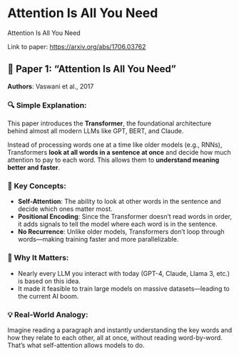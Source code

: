 # Attention Is All You Need

Attention Is All You Need

Link to paper: https://arxiv.org/abs/1706.03762


## 📄 Paper 1: “Attention Is All You Need”
**Authors**: Vaswani et al., 2017

### 🔍 Simple Explanation:
This paper introduces the **Transformer**, the foundational architecture behind almost all modern LLMs like GPT, BERT, and Claude.

Instead of processing words one at a time like older models (e.g., RNNs), Transformers **look at all words in a sentence at once** and decide how much attention to pay to each word. This allows them to **understand meaning better and faster**.

### 🧠 Key Concepts:
- **Self-Attention**: The ability to look at other words in the sentence and decide which ones matter most.
- **Positional Encoding**: Since the Transformer doesn’t read words in order, it adds signals to tell the model where each word is in the sentence.
- **No Recurrence**: Unlike older models, Transformers don’t loop through words—making training faster and more parallelizable.

### 🧩 Why It Matters:
- Nearly every LLM you interact with today (GPT-4, Claude, Llama 3, etc.) is based on this idea.
- It made it feasible to train large models on massive datasets—leading to the current AI boom.

### 💡 Real-World Analogy:
Imagine reading a paragraph and instantly understanding the key words and how they relate to each other, all at once, without reading word-by-word. That’s what self-attention allows models to do.